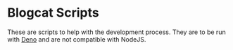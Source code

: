 # Blogcat Scripts

These are scripts to help with the development process. They are to be run with [Deno](https://deno.land) and are not compatible with NodeJS.